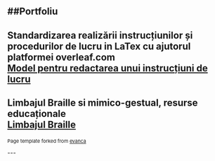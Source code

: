 ##Portfoliu
---
Standardizarea realizării instrucțiunilor și procedurilor de lucru in LaTex cu ajutorul platformei overleaf.com<br>
[Model pentru redactarea unui instrucțiuni de lucru](/p_1_latex_model.md) <br>
---
Limbajul Braille si mimico-gestual, resurse educaționale<br>
[Limbajul Braille](/nonverbal.md) <br>
---
<p style="font-size:11px">Page template forked from <a href="https://github.com/evanca/quick-portfolio">evanca</a></p>
<!-- Remove above link if you don't want to attibute -->
---
